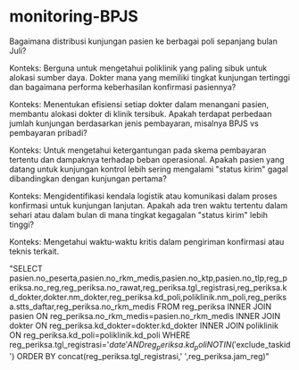 # monitoring-BPJS
Bagaimana distribusi kunjungan pasien ke berbagai poli sepanjang bulan Juli?

Konteks: Berguna untuk mengetahui poliklinik yang paling sibuk untuk alokasi sumber daya.
Dokter mana yang memiliki tingkat kunjungan tertinggi dan bagaimana performa keberhasilan konfirmasi pasiennya?

Konteks: Menentukan efisiensi setiap dokter dalam menangani pasien, membantu alokasi dokter di klinik tersibuk.
Apakah terdapat perbedaan jumlah kunjungan berdasarkan jenis pembayaran, misalnya BPJS vs pembayaran pribadi?

Konteks: Untuk mengetahui ketergantungan pada skema pembayaran tertentu dan dampaknya terhadap beban operasional.
Apakah pasien yang datang untuk kunjungan kontrol lebih sering mengalami "status kirim" gagal dibandingkan dengan kunjungan pertama?

Konteks: Mengidentifikasi kendala logistik atau komunikasi dalam proses konfirmasi untuk kunjungan lanjutan.
Apakah ada tren waktu tertentu dalam sehari atau dalam bulan di mana tingkat kegagalan "status kirim" lebih tinggi?

Konteks: Mengetahui waktu-waktu kritis dalam pengiriman konfirmasi atau teknis terkait.


"SELECT pasien.no_peserta,pasien.no_rkm_medis,pasien.no_ktp,pasien.no_tlp,reg_periksa.no_reg,reg_periksa.no_rawat,reg_periksa.tgl_registrasi,reg_periksa.kd_dokter,dokter.nm_dokter,reg_periksa.kd_poli,poliklinik.nm_poli,reg_periksa.stts_daftar,reg_periksa.no_rkm_medis
      FROM reg_periksa INNER JOIN pasien ON reg_periksa.no_rkm_medis=pasien.no_rkm_medis INNER JOIN dokter ON reg_periksa.kd_dokter=dokter.kd_dokter INNER JOIN poliklinik ON reg_periksa.kd_poli=poliklinik.kd_poli WHERE reg_periksa.tgl_registrasi='$date' AND reg_periksa.kd_poli NOT IN ('$exclude_taskid')
      ORDER BY concat(reg_periksa.tgl_registrasi,' ',reg_periksa.jam_reg)"
